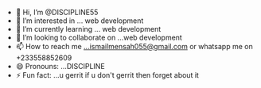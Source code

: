 - 👋 Hi, I’m @DISCIPLINE55
- 👀 I’m interested in ... web development
- 🌱 I’m currently learning ... web development
- 💞️ I’m looking to collaborate on ...web development
- 📫 How to reach me ...ismailmensah055@gmail.com or whatsapp me on +233558852609
- 😄 Pronouns: ...DISCIPLINE
- ⚡ Fun fact: ...u gerrit if u don't gerrit then forget about it

<!---
DISCIPLINE55/DISCIPLINE55 is a ✨ special ✨ repository because its `README.md` (this file) appears on your GitHub profile.
You can click the Preview link to take a look at your changes.
--->
